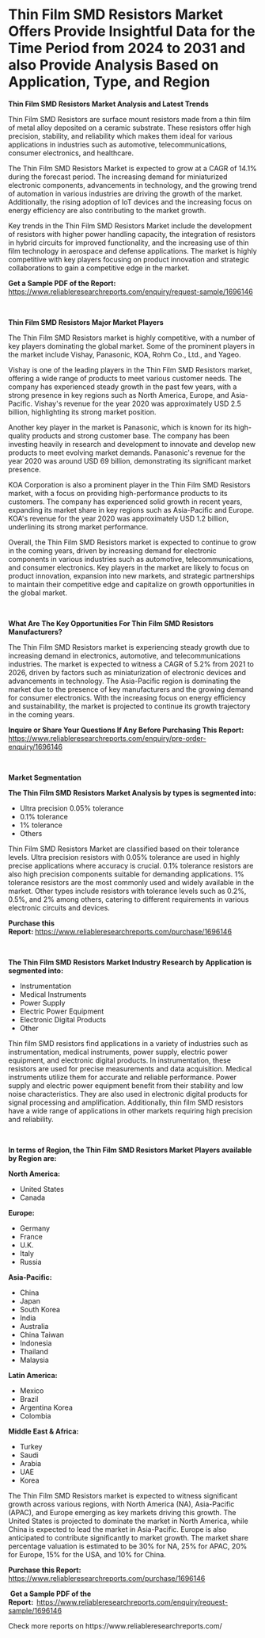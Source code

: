 <p><h1>Thin Film SMD Resistors Market Offers Provide Insightful Data for the Time Period from 2024 to 2031 and also Provide Analysis Based on Application, Type, and Region</h1></p><p><strong>Thin Film SMD Resistors Market Analysis and Latest Trends</strong></p>
<p><p>Thin Film SMD Resistors are surface mount resistors made from a thin film of metal alloy deposited on a ceramic substrate. These resistors offer high precision, stability, and reliability which makes them ideal for various applications in industries such as automotive, telecommunications, consumer electronics, and healthcare.</p><p>The Thin Film SMD Resistors Market is expected to grow at a CAGR of 14.1% during the forecast period. The increasing demand for miniaturized electronic components, advancements in technology, and the growing trend of automation in various industries are driving the growth of the market. Additionally, the rising adoption of IoT devices and the increasing focus on energy efficiency are also contributing to the market growth.</p><p>Key trends in the Thin Film SMD Resistors Market include the development of resistors with higher power handling capacity, the integration of resistors in hybrid circuits for improved functionality, and the increasing use of thin film technology in aerospace and defense applications. The market is highly competitive with key players focusing on product innovation and strategic collaborations to gain a competitive edge in the market.</p></p>
<p><strong>Get a Sample PDF of the Report:&nbsp;</strong> <a href="https://www.reliableresearchreports.com/enquiry/request-sample/1696146">https://www.reliableresearchreports.com/enquiry/request-sample/1696146</a></p>
<p>&nbsp;</p>
<p><strong>Thin Film SMD Resistors Major Market Players</strong></p>
<p><p>The Thin Film SMD Resistors market is highly competitive, with a number of key players dominating the global market. Some of the prominent players in the market include Vishay, Panasonic, KOA, Rohm Co., Ltd., and Yageo.</p><p>Vishay is one of the leading players in the Thin Film SMD Resistors market, offering a wide range of products to meet various customer needs. The company has experienced steady growth in the past few years, with a strong presence in key regions such as North America, Europe, and Asia-Pacific. Vishay's revenue for the year 2020 was approximately USD 2.5 billion, highlighting its strong market position.</p><p>Another key player in the market is Panasonic, which is known for its high-quality products and strong customer base. The company has been investing heavily in research and development to innovate and develop new products to meet evolving market demands. Panasonic's revenue for the year 2020 was around USD 69 billion, demonstrating its significant market presence.</p><p>KOA Corporation is also a prominent player in the Thin Film SMD Resistors market, with a focus on providing high-performance products to its customers. The company has experienced solid growth in recent years, expanding its market share in key regions such as Asia-Pacific and Europe. KOA's revenue for the year 2020 was approximately USD 1.2 billion, underlining its strong market performance.</p><p>Overall, the Thin Film SMD Resistors market is expected to continue to grow in the coming years, driven by increasing demand for electronic components in various industries such as automotive, telecommunications, and consumer electronics. Key players in the market are likely to focus on product innovation, expansion into new markets, and strategic partnerships to maintain their competitive edge and capitalize on growth opportunities in the global market.</p></p>
<p>&nbsp;</p>
<p><strong>What Are The Key Opportunities For Thin Film SMD Resistors Manufacturers?</strong></p>
<p><p>The Thin Film SMD Resistors market is experiencing steady growth due to increasing demand in electronics, automotive, and telecommunications industries. The market is expected to witness a CAGR of 5.2% from 2021 to 2026, driven by factors such as miniaturization of electronic devices and advancements in technology. The Asia-Pacific region is dominating the market due to the presence of key manufacturers and the growing demand for consumer electronics. With the increasing focus on energy efficiency and sustainability, the market is projected to continue its growth trajectory in the coming years.</p></p>
<p><strong>Inquire or Share Your Questions If Any Before Purchasing This Report:</strong> <a href="https://www.reliableresearchreports.com/enquiry/pre-order-enquiry/1696146">https://www.reliableresearchreports.com/enquiry/pre-order-enquiry/1696146</a></p>
<p>&nbsp;</p>
<p><strong>Market Segmentation</strong></p>
<p><strong>The Thin Film SMD Resistors Market Analysis by types is segmented into:</strong></p>
<p><ul><li>Ultra precision 0.05% tolerance</li><li>0.1% tolerance</li><li>1% tolerance</li><li>Others</li></ul></p>
<p><p>Thin Film SMD Resistors Market are classified based on their tolerance levels. Ultra precision resistors with 0.05% tolerance are used in highly precise applications where accuracy is crucial. 0.1% tolerance resistors are also high precision components suitable for demanding applications. 1% tolerance resistors are the most commonly used and widely available in the market. Other types include resistors with tolerance levels such as 0.2%, 0.5%, and 2% among others, catering to different requirements in various electronic circuits and devices.</p></p>
<p><strong>Purchase this Report:&nbsp;</strong><a href="https://www.reliableresearchreports.com/purchase/1696146">https://www.reliableresearchreports.com/purchase/1696146</a></p>
<p>&nbsp;</p>
<p><strong>The Thin Film SMD Resistors Market Industry Research by Application is segmented into:</strong></p>
<p><ul><li>Instrumentation</li><li>Medical Instruments</li><li>Power Supply</li><li>Electric Power Equipment</li><li>Electronic Digital Products</li><li>Other</li></ul></p>
<p><p>Thin film SMD resistors find applications in a variety of industries such as instrumentation, medical instruments, power supply, electric power equipment, and electronic digital products. In instrumentation, these resistors are used for precise measurements and data acquisition. Medical instruments utilize them for accurate and reliable performance. Power supply and electric power equipment benefit from their stability and low noise characteristics. They are also used in electronic digital products for signal processing and amplification. Additionally, thin film SMD resistors have a wide range of applications in other markets requiring high precision and reliability.</p></p>
<p>&nbsp;</p>
<p><strong>In terms of Region, the Thin Film SMD Resistors Market Players available by Region are:</strong></p>
<p>
    <p> <strong> North America: </strong>
        <ul>
            <li>United States</li>
            <li>Canada</li>
        </ul>
        </p> 
    <p> <strong> Europe: </strong>
        <ul>
            <li>Germany</li>
            <li>France</li>
            <li>U.K.</li>
            <li>Italy</li>
            <li>Russia</li>
        </ul>
        </p> 
    <p> <strong> Asia-Pacific: </strong>
        <ul>
            <li>China</li>
            <li>Japan</li>
            <li>South Korea</li>
            <li>India</li>
            <li>Australia</li>
            <li>China Taiwan</li>
            <li>Indonesia</li>
            <li>Thailand</li>
            <li>Malaysia</li>
        </ul>
        </p> 
    <p> <strong> Latin America: </strong>
        <ul>
            <li>Mexico</li>
            <li>Brazil</li>
            <li>Argentina Korea</li>
            <li>Colombia</li>
        </ul>
        </p> 
    <p> <strong> Middle East & Africa: </strong>
        <ul>
            <li>Turkey</li>
            <li>Saudi</li>
            <li>Arabia</li>
            <li>UAE</li>
            <li>Korea</li>
        </ul>
    </p>
    </p>
<p><p>The Thin Film SMD Resistors market is expected to witness significant growth across various regions, with North America (NA), Asia-Pacific (APAC), and Europe emerging as key markets driving this growth. The United States is projected to dominate the market in North America, while China is expected to lead the market in Asia-Pacific. Europe is also anticipated to contribute significantly to market growth. The market share percentage valuation is estimated to be 30% for NA, 25% for APAC, 20% for Europe, 15% for the USA, and 10% for China.</p></p>
<p><strong>Purchase this Report: </strong><a href="https://www.reliableresearchreports.com/purchase/1696146">https://www.reliableresearchreports.com/purchase/1696146</a></p>
<p>&nbsp;<strong>Get a Sample PDF of the Report:&nbsp;&nbsp;</strong><a href="https://www.reliableresearchreports.com/enquiry/request-sample/1696146">https://www.reliableresearchreports.com/enquiry/request-sample/1696146</a></p>
<p><strong></strong></p>
<p>Check more reports on https://www.reliableresearchreports.com/</p>